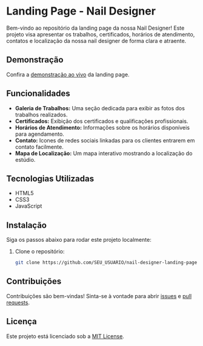 # Landing Page - Nail Designer

Bem-vindo ao repositório da landing page da nossa Nail Designer! Este projeto visa apresentar os trabalhos, certificados, horários de atendimento, contatos e localização da nossa nail designer de forma clara e atraente.

## Demonstração

Confira a [demonstração ao vivo](URL_DE_DEMONSTRAÇÃO) da landing page.

## Funcionalidades

- **Galeria de Trabalhos:** Uma seção dedicada para exibir as fotos dos trabalhos realizados.
- **Certificados:** Exibição dos certificados e qualificações profissionais.
- **Horários de Atendimento:** Informações sobre os horários disponíveis para agendamento.
- **Contato:** Icones de redes sociais linkadas para os clientes entrarem em contato facilmente.
- **Mapa de Localização:** Um mapa interativo mostrando a localização do estúdio.

## Tecnologias Utilizadas

- HTML5
- CSS3
- JavaScript

## Instalação

Siga os passos abaixo para rodar este projeto localmente:

1. Clone o repositório:
   ```bash
   git clone https://github.com/SEU_USUARIO/nail-designer-landing-page.git


## Contribuições

Contribuições são bem-vindas! Sinta-se à vontade para abrir [issues](https://github.com/SEU_USUARIO/nail-designer-landing-page/issues) e [pull requests](https://github.com/SEU_USUARIO/nail-designer-landing-page/pulls).

## Licença

Este projeto está licenciado sob a [MIT License](LICENSE).
   
